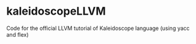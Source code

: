 # kaleidoscopeLLVM
Code for the official LLVM tutorial of Kaleidoscope language (using yacc and flex)

